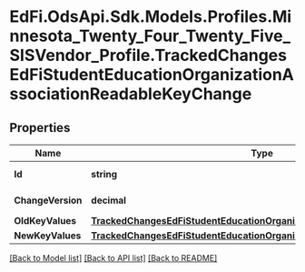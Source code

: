 # EdFi.OdsApi.Sdk.Models.Profiles.Minnesota_Twenty_Four_Twenty_Five_SISVendor_Profile.TrackedChangesEdFiStudentEducationOrganizationAssociationReadableKeyChange

## Properties

Name | Type | Description | Notes
------------ | ------------- | ------------- | -------------
**Id** | **string** | Resource identifier | [optional] 
**ChangeVersion** | **decimal** | Change version | [optional] 
**OldKeyValues** | [**TrackedChangesEdFiStudentEducationOrganizationAssociationReadableKey**](TrackedChangesEdFiStudentEducationOrganizationAssociationReadableKey.md) |  | [optional] 
**NewKeyValues** | [**TrackedChangesEdFiStudentEducationOrganizationAssociationReadableKey**](TrackedChangesEdFiStudentEducationOrganizationAssociationReadableKey.md) |  | [optional] 

[[Back to Model list]](../README.md#documentation-for-models) [[Back to API list]](../README.md#documentation-for-api-endpoints) [[Back to README]](../README.md)


